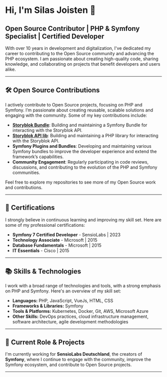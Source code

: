 # Hi, I'm Silas Joisten 👋

## Open Source Contributor | PHP & Symfony Specialist | Certified Developer

With over 10 years in development and digitalization, I've dedicated my career to contributing to the Open Source community and advancing the PHP ecosystem. I am passionate about creating high-quality code, sharing knowledge, and collaborating on projects that benefit developers and users alike.

---

## 🛠 Open Source Contributions

I actively contribute to Open Source projects, focusing on PHP and Symfony. I’m passionate about creating reusable, scalable solutions and engaging with the community. Some of my key contributions include:

- **[Storyblok Bundle](https://github.com/sensiolabs-de/storyblok-bundle)**: Building and maintaining a Symfony Bundle for interacting with the Storyblok API.
- **[Storyblok API lib](https://github.com/sensiolabs-de/storyblok-api)**: Building and maintaining a PHP library for interacting with the Storyblok API.
- **Symfony Plugins and Bundles**: Developing and maintaining various Symfony bundles to improve the developer experience and extend the framework’s capabilities.
- **Community Engagement**: Regularly participating in code reviews, discussions, and contributing to the evolution of the PHP and Symfony communities.

Feel free to explore my repositories to see more of my Open Source work and contributions.

---

## 🏅 Certifications

I strongly believe in continuous learning and improving my skill set. Here are some of my professional certifications:

- **Symfony 7 Certified Developer** - SensioLabs | 2023
- **Technology Associate** - Microsoft | 2015  
- **Database Fundamentals** - Microsoft | 2015  
- **IT Essentials** - Cisco | 2015  

---

## 📚 Skills & Technologies

I work with a broad range of technologies and tools, with a strong emphasis on PHP and Symfony. Here's an overview of my skill set:

- **Languages:** PHP, JavaScript, VueJs, HTML, CSS
- **Frameworks & Libraries:** Symfony
- **Tools & Platforms:** Kubernetes, Docker, Git, AWS, Microsoft Azure
- **Other Skills:** DevOps practices, cloud infrastructure management, software architecture, agile development methodologies

---

## 🚀 Current Role & Projects

I'm currently working for **SensioLabs Deutschland**, the creators of **Symfony**, where I continue to engage with the community, improve the Symfony ecosystem, and contribute to Open Source projects.

---
